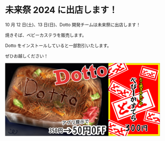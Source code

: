 # 未来祭 2024 に出店します！

10 月 12 日(土)、13 日(日)、Dotto 開発チームは未来祭に出店します！

焼きそば、ベビーカステラを販売します。

Dotto をインストールしていると一部割引いたします。

ぜひお越しください！

![](image.png)
